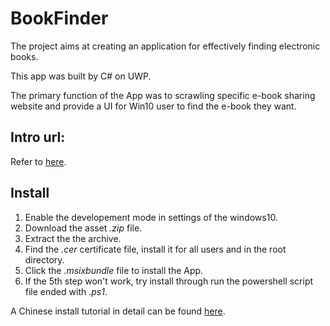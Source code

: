 # BookFinder

The project aims at creating an application for effectively finding electronic books.

This app was built by C# on UWP.

The primary function of the App was to scrawling specific e-book sharing website and provide a UI for Win10 user to find the e-book they want.

## Intro url: 

Refer to [here](https://lvliangxiong.github.io/post/c-family/uwp-application-for-searching-ebooks/).

## Install

1. Enable the developement mode in settings of the windows10.
2. Download the asset *.zip* file.
3. Extract the the archive.
4. Find the *.cer* certificate file, install it for all users and in the root directory.
5. Click the *.msixbundle* file to install the App.
6. If the 5th step won't work, try install through run the powershell script file ended with *.ps1*.

A Chinese install tutorial in detail can be found [here](https://blog.csdn.net/qq_32950653/article/details/82194174).  
